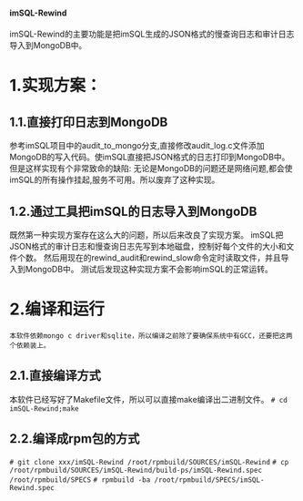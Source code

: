 #### imSQL-Rewind
imSQL-Rewind的主要功能是把imSQL生成的JSON格式的慢查询日志和审计日志导入到MongoDB中。

# 1.实现方案：
## 1.1.直接打印日志到MongoDB
参考imSQL项目中的audit_to_mongo分支,直接修改audit_log.c文件添加MongoDB的写入代码。使imSQL直接把JSON格式的日志打印到MongoDB中。
但是这样实现有个非常致命的缺陷: 无论是MongoDB的问题还是网络问题,都会使imSQL的所有操作挂起,服务不可用。所以废弃了这种实现。

## 1.2.通过工具把imSQL的日志导入到MongoDB
既然第一种实现方案存在这么大的问题，所以后来改良了实现方案。
imSQL把JSON格式的审计日志和慢查询日志先写到本地磁盘，控制好每个文件的大小和文件个数。
然后用现在的rewind_audit和rewind_slow命令定时读取文件，并且导入到MongoDB中。
测试后发现这种实现方案不会影响imSQL的正常运转。

# 2.编译和运行
    本软件依赖mongo c driver和sqlite，所以编译之前除了要确保系统中有GCC，还要把这两个依赖装上。
## 2.1.直接编译方式
本软件已经写好了Makefile文件，所以可以直接make编译出二进制文件。
`# cd imSQL-Rewind;make`
## 2.2.编译成rpm包的方式
`# git clone xxx/imSQL-Rewind /root/rpmbuild/SOURCES/imSQL-Rewind`
`# cp /root/rpmbuild/SOURCES/imSQL-Rewind/build-ps/imSQL-Rewind.spec /root/rpmbuild/SPECS`
`# rpmbuild -ba /root/rpmbuild/SPECS/imSQL-Rewind.spec`

